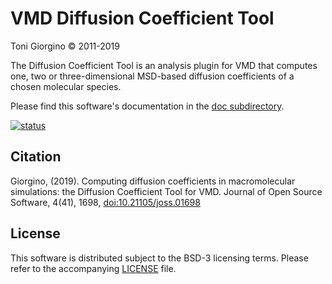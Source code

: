 VMD Diffusion Coefficient Tool
================================

Toni Giorgino © 2011-2019

The Diffusion Coefficient Tool is an analysis plugin for VMD that
computes one, two or three-dimensional MSD-based diffusion
coefficients of a chosen molecular species. 

Please find this software's documentation in the [doc subdirectory](doc).

[![status](https://joss.theoj.org/papers/25d51faf73cc17ae3affb51b787bbe18/status.svg)](https://joss.theoj.org/papers/25d51faf73cc17ae3affb51b787bbe18)

Citation
--------

Giorgino, (2019). Computing diffusion coefficients in macromolecular simulations: the Diffusion Coefficient Tool for VMD. Journal of Open Source Software, 4(41), 1698, [doi:10.21105/joss.01698](https://doi.org/10.21105/joss.01698)


License
-------

This software is distributed subject to the BSD-3 licensing terms.
Please refer to the accompanying [LICENSE](LICENSE) file. 
